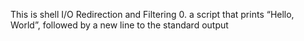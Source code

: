 This is shell I/O Redirection and Filtering 
0. a script that prints “Hello, World”, followed by a new line to the standard output
